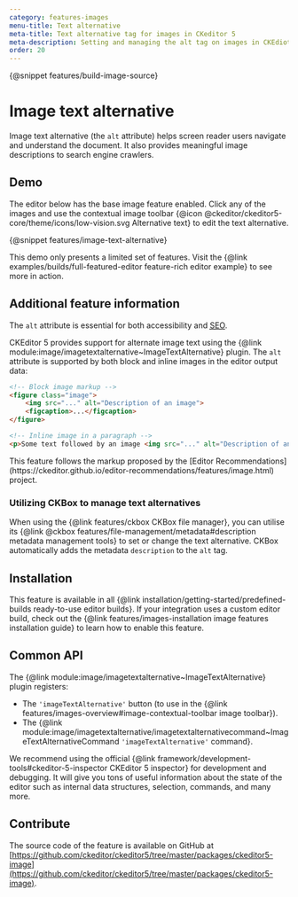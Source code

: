 ```yaml
---
category: features-images
menu-title: Text alternative
meta-title: Text alternative tag for images in CKeditor 5
meta-description: Setting and managing the alt tag on images in CKEdiotr 5
order: 20
---
```

{@snippet features/build-image-source}

# Image text alternative

Image text alternative (the `alt` attribute) helps screen reader users navigate and understand the document. It also provides meaningful image descriptions to search engine crawlers.

## Demo

The editor below has the base image feature enabled. Click any of the images and use the contextual image toolbar {@icon @ckeditor/ckeditor5-core/theme/icons/low-vision.svg Alternative text} to edit the text alternative.

{@snippet features/image-text-alternative}

<info-box info>
	This demo only presents a limited set of features. Visit the {@link examples/builds/full-featured-editor feature-rich editor example} to see more in action.
</info-box>

## Additional feature information

The `alt` attribute is essential for both accessibility and [<abbr title="Search Engine Optimization">SEO</abbr>](https://en.wikipedia.org/wiki/Search_engine_optimization).

CKEditor 5 provides support for alternate image text using the {@link module:image/imagetextalternative~ImageTextAlternative} plugin. The `alt` attribute is supported by both block and inline images in the editor output data:

```html
<!-- Block image markup -->
<figure class="image">
	<img src="..." alt="Description of an image">
	<figcaption>...</figcaption>
</figure>

<!-- Inline image in a paragraph -->
<p>Some text followed by an image <img src="..." alt="Description of an image">.</p>
```

<info-box hint>
	This feature follows the markup proposed by the [Editor Recommendations](https://ckeditor.github.io/editor-recommendations/features/image.html) project.
</info-box>

### Utilizing CKBox to manage text alternatives

When using the {@link features/ckbox CKBox file manager}, you can utilise its {@link @ckbox features/file-management/metadata#description metadata management tools} to set or change the text alternative. CKBox automatically adds the metadata `description` to the `alt` tag.

## Installation

This feature is available in all {@link installation/getting-started/predefined-builds ready-to-use editor builds}. If your integration uses a custom editor build, check out the {@link features/images-installation image features installation guide} to learn how to enable this feature.

## Common API

The {@link module:image/imagetextalternative~ImageTextAlternative} plugin registers:

* The `'imageTextAlternative'` button (to use in the {@link features/images-overview#image-contextual-toolbar image toolbar}).
* The {@link module:image/imagetextalternative/imagetextalternativecommand~ImageTextAlternativeCommand `'imageTextAlternative'` command}.

<info-box>
	We recommend using the official {@link framework/development-tools#ckeditor-5-inspector CKEditor 5 inspector} for development and debugging. It will give you tons of useful information about the state of the editor such as internal data structures, selection, commands, and many more.
</info-box>

## Contribute

The source code of the feature is available on GitHub at [https://github.com/ckeditor/ckeditor5/tree/master/packages/ckeditor5-image](https://github.com/ckeditor/ckeditor5/tree/master/packages/ckeditor5-image).

